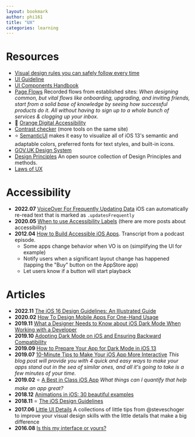 ```yaml
---
layout: bookmark
author: phi161
title: "UX"
categories: learning
---
```


# Resources

* [Visual design rules you can safely follow every time](https://anthonyhobday.com/sideprojects/saferules/)
* [UI Guideline](https://www.uiguideline.com/components)
* [UI Components Handbook](https://www.uiguideline.com/components)
* [Page Flows](https://pageflows.com/) Recorded flows from established sites: _When designing common, but vital flows like onboarding, upgrading, and inviting friends, start from a solid base of knowledge by seeing how successful products do it. All without having to sign up to a whole bunch of services & clogging up your inbox._
* 🧡 [Orange Digital Accessibility](https://a11y-guidelines.orange.com/en/mobile/ios/)
* [Contrast checker](https://webaim.org/resources/contrastchecker/) (more tools on the same site)
* ⭐️ [SemanticUI](https://github.com/aaronbrethorst/SemanticUI) makes it easy to visualize all of iOS 13's semantic and adaptable colors, preferred fonts for text styles, and built-in icons.
* [GOV.UK Design System](https://design-system.service.gov.uk/)
* [Design Principles](https://principles.design/) An open source collection of Design Principles and methods.
* [Laws of UX](https://lawsofux.com/)


# Accessibility

* **2022.07** [VoiceOver For Frequently Updating Data](https://useyourloaf.com/blog/voiceover-for-frequently-updating-data/) iOS can automatically re-read text that is marked as `.updatesFrequently`
* **2020.05** [When to use Accessibility Labels](https://mobilea11y.com/blog/when-to-use-accessibility-labels/) (there are more posts about accessibility)
* **2012.04** [How to Build Accessible iOS Apps](http://www.podfeet.com/blog/tutorials-5/build-accessible-ios-apps/). Transcript from a podcast episode.
	* Some apps change behavior when VO is on (simplifying the UI for example)
	* Notify users when a significant layout change has happened (tapping the "Buy" button on the AppStore app)
	* Let users know if a button will start playback


# Articles

* **2022.11** [The iOS 16 Design Guidelines: An Illustrated Guide](https://www.learnui.design/blog/ios-design-guidelines-templates.html)
* **2020.02** [How To Design Mobile Apps For One-Hand Usage](https://www.smashingmagazine.com/2020/02/design-mobile-apps-one-hand-usage/)
* **2019.11** [What a Designer Needs to Know about iOS Dark Mode When Working with a Developer](https://swiftsenpai.com/design/what-a-designer-need-to-know-about-ios-dark-mode/)
* **2019.10** [Adopting Dark Mode on iOS and Ensuring Backward Compatibility](https://pspdfkit.com/blog/2019/adopting-dark-mode-on-ios/)
* **2019.09** [How to Prepare Your App for Dark Mode in iOS 13](https://infinum.co/the-capsized-eight/how-to-prepare-your-app-for-dark-mode-in-iOS-13)
* **2019.07** [10-Minute Tips to Make Your iOS App More Interactive](https://infinum.co/the-capsized-eight/10-minute-tips-to-make-your-iOS-app-more-interactive) _This blog post will provide you with 4 quick and easy ways to make your apps stand out in the sea of similar ones, and all it's going to take is a few minutes of your time._
* **2019.02** ⭐️ [A Best in Class iOS App](https://www.swiftjectivec.com/a-best-in-class-app/) *What things can I quantify that help make an app great?*
* **2018.12** [Animations in iOS: 30 beautiful examples](https://medium.com/flawless-app-stories/animations-in-ios-30-beautiful-examples-80cb2663c559)
* **2018.11** ⭐️ [The iOS Design Guidelines](https://ivomynttinen.com/blog/ios-design-guidelines)
* **2017.06** [Little UI Details](https://twitter.com/i/moments/880688233641848832) A collections of little tips from @steveschoger to improve your visual design skills with the little details that make a big difference
* **2016.08** [Is this my interface or yours?](https://medium.com/@jsaito/is-this-my-interface-or-yours-b09a7a795256)
